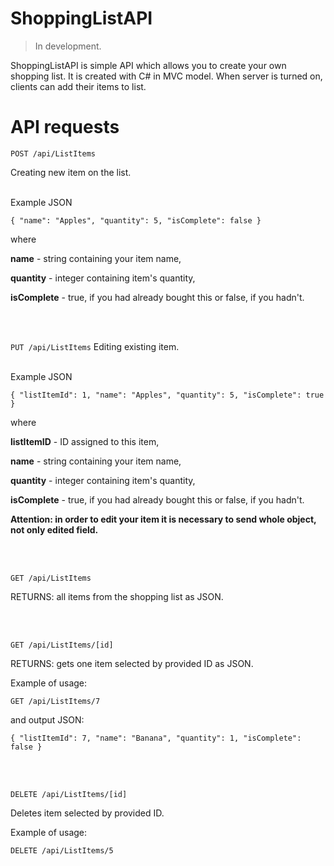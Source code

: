 # ShoppingListAPI
> In development.

ShoppingListAPI is simple API which allows you to create your own shopping list. It is created with C# in MVC model.
When server is turned on, clients can add their items to list.


# API requests
``` POST /api/ListItems ```

Creating new item on the list.

<br>
Example JSON

``` { "name": "Apples", "quantity": 5, "isComplete": false } ```

where

**name** - string containing your item name,

**quantity** - integer containing item's quantity,

**isComplete** - true, if you had already bought this or false, if you hadn't.

<br><br>

``` PUT /api/ListItems ```
Editing existing item.

<br>
Example JSON

``` { "listItemId": 1, "name": "Apples", "quantity": 5, "isComplete": true } ```

where

**listItemID** - ID assigned to this item,

**name** - string containing your item name,

**quantity** - integer containing item's quantity,

**isComplete** - true, if you had already bought this or false, if you hadn't.

**Attention: in order to edit your item it is necessary to send whole object, not only edited field.**

<br><br>

``` GET /api/ListItems ```

RETURNS: all items from the shopping list as JSON.

<br><br>

``` GET /api/ListItems/[id] ```

RETURNS: gets one item selected by provided ID as JSON.

Example of usage:

```GET /api/ListItems/7 ```

and output JSON:

``` { "listItemId": 7, "name": "Banana", "quantity": 1, "isComplete": false } ```

<br><br>

``` DELETE /api/ListItems/[id] ```

Deletes item selected by provided ID.

Example of usage:

``` DELETE /api/ListItems/5 ```

